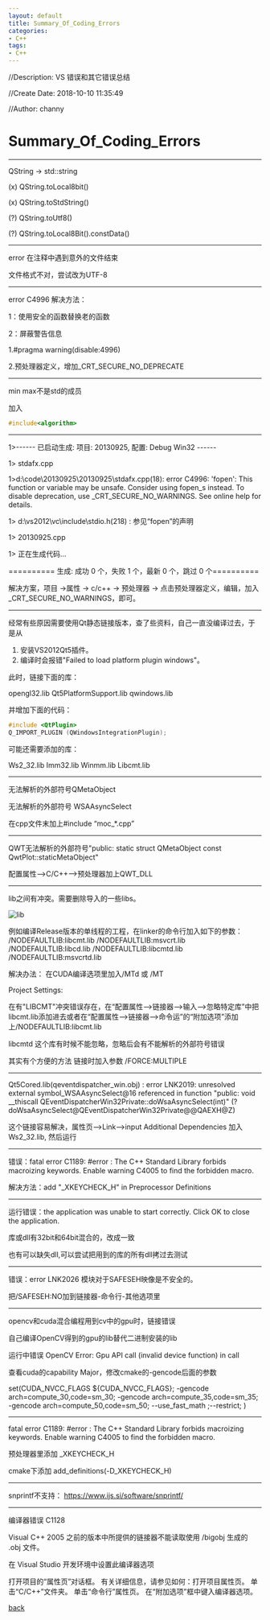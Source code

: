 ```yaml
---
layout: default
title: Summary_Of_Coding_Errors
categories:
- C++
tags:
- C++
---
```

//Description: VS 错误和其它错误总结

//Create Date: 2018-10-10 11:35:49

//Author: channy

# Summary_Of_Coding_Errors

***************************************************************************

QString -> std::string 

(x) QString.toLocal8bit()

(x) QString.toStdString()

(?) QString.toUtf8()

(?) QString.toLocal8Bit().constData()

***************************************************************************

error 在注释中遇到意外的文件结束

文件格式不对，尝试改为UTF-8

***************************************************************************

error C4996 解决方法：

1：使用安全的函数替换老的函数

2：屏蔽警告信息

1.#pragma warning(disable:4996)

2.预处理器定义，增加_CRT_SECURE_NO_DEPRECATE

***************************************************************************
min max不是std的成员

加入
```c++
#include<algorithm>
```
***************************************************************************

1>------ 已启动生成: 项目: 20130925, 配置: Debug Win32 ------

1>  stdafx.cpp

1>d:\code\20130925\20130925\stdafx.cpp(18): error C4996: 'fopen': This function or variable may be unsafe. Consider using fopen_s instead. To disable deprecation, use _CRT_SECURE_NO_WARNINGS. See online help for details.

1>          d:\vs2012\vc\include\stdio.h(218) : 参见“fopen”的声明

1>  20130925.cpp

1>  正在生成代码...

========== 生成: 成功 0 个，失败 1 个，最新 0 个，跳过 0 个==========
 
解决方案，项目 ->属性 -> c/c++ -> 预处理器 -> 点击预处理器定义，编辑，加入_CRT_SECURE_NO_WARNINGS，即可。
 
***************************************************************************
 
经常有些原因需要使用Qt静态链接版本，查了些资料，自己一直没编译过去，于是从
1. 安装VS2012Qt5插件。
2. 编译时会报错"Failed to load platform plugin windows"。

此时，链接下面的库：

opengl32.lib
Qt5PlatformSupport.lib
qwindows.lib

并增加下面的代码：

```c++
#include <QtPlugin>
Q_IMPORT_PLUGIN (QWindowsIntegrationPlugin);
```
可能还需要添加的库：

Ws2_32.lib
Imm32.lib
Winmm.lib
Libcmt.lib

***************************************************************************
 
无法解析的外部符号QMetaObject

无法解析的外部符号 WSAAsyncSelect
 
在cpp文件末加上#include “moc_*.cpp”
 
***************************************************************************
 
QWT无法解析的外部符号"public: static struct QMetaObject const QwtPlot::staticMetaObject"
 
配置属性—>C/C++-->预处理器加上QWT_DLL
 
***************************************************************************
 
lib之间有冲突。需要删除导入的一些libs。 
 
![lib](https://raw.githubusercontent.com/qanny/qanny.github.io/master/assets/images/code_error_lib.png)

例如编译Release版本的单线程的工程，在linker的命令行加入如下的参数： /NODEFAULTLIB:libcmt.lib /NODEFAULTLIB:msvcrt.lib /NODEFAULTLIB:libcd.lib /NODEFAULTLIB:libcmtd.lib /NODEFAULTLIB:msvcrtd.lib

解决办法：
在CUDA编译选项里加入/MTd 或  /MT

Project Settings:  

在有"LIBCMT"冲突错误存在，在“配置属性-->链接器-->输入-->忽略特定库”中把libcmt.lib添加进去或者在“配置属性-->链接器-->命令运”的“附加选项”添加上/NODEFAULTLIB:libcmt.lib

libcmtd 这个库有时候不能忽略，忽略后会有不能解析的外部符号错误

其实有个方便的方法 链接时加入参数 /FORCE:MULTIPLE
 
***************************************************************************
 
Qt5Cored.lib(qeventdispatcher_win.obj) : error LNK2019: unresolved external symbol_WSAAsyncSelect@16 referenced in function "public: void __thiscall            QEventDispatcherWin32Private::doWsaAsyncSelect(int)" (?doWsaAsyncSelect@QEventDispatcherWin32Private@@QAEXH@Z)

这个链接容易解决，属性页-->Link-->input  Additional Dependencies 加入Ws2_32.lib, 然后运行
 
***************************************************************************
 
错误：fatal error C1189: #error :  The C++ Standard Library forbids macroizing keywords. Enable warning C4005 to find the forbidden macro. 
 
解决方法：add "_XKEYCHECK_H" in Preprocessor Definitions
 
***************************************************************************
运行错误：the application was unable to start correctly. Click OK to close the application.

库或dll有32bit和64bit混合的，改成一致

也有可以缺失dll,可以尝试把用到的库的所有dll拷过去测试

***************************************************************************

错误：error LNK2026 模块对于SAFESEH映像是不安全的。

把/SAFESEH:NO加到链接器-命令行-其他选项里

***************************************************************************

opencv和cuda混合编程用到cv中的gpu时，链接错误

自己编译OpenCV得到的gpu的lib替代二进制安装的lib

运行中错误
OpenCV Error: Gpu API call (invalid device function) in call

查看cuda的capability Major，修改cmake的-gencode后面的参数

set(CUDA_NVCC_FLAGS ${CUDA_NVCC_FLAGS}; -gencode arch=compute_30,code=sm_30; -gencode arch=compute_35,code=sm_35; -gencode arch=compute_50,code=sm_50; --use_fast_math ;--restrict; )
 
***************************************************************************
fatal error C1189: #error :  The C++ Standard Library forbids macroizing keywords. Enable warning C4005 to find the forbidden macro.  

预处理器里添加 _XKEYCHECK_H

cmake下添加 add_definitions(-D_XKEYCHECK_H)

***************************************************************************

snprintf不支持：
https://www.ijs.si/software/snprintf/

***************************************************************************
编译器错误 C1128

Visual C++ 2005 之前的版本中所提供的链接器不能读取使用 /bigobj 生成的 .obj 文件。

在 Visual Studio 开发环境中设置此编译器选项

打开项目的“属性页”对话框。 有关详细信息，请参见如何：打开项目属性页。
单击“C/C++”文件夹。
单击“命令行”属性页。
在“附加选项”框中键入编译器选项。

[back](./)

